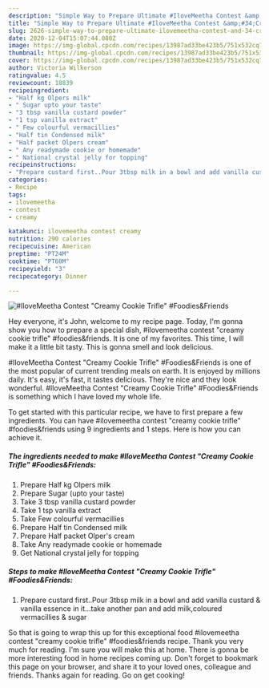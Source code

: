 ```yaml
---
description: "Simple Way to Prepare Ultimate #IloveMeetha Contest &amp;#34;Creamy Cookie Trifle&amp;#34; #Foodies&amp;amp;Friends"
title: "Simple Way to Prepare Ultimate #IloveMeetha Contest &amp;#34;Creamy Cookie Trifle&amp;#34; #Foodies&amp;amp;Friends"
slug: 2626-simple-way-to-prepare-ultimate-ilovemeetha-contest-and-34-creamy-cookie-trifle-and-34-foodies-and-amp-friends
date: 2020-12-04T15:07:44.080Z
image: https://img-global.cpcdn.com/recipes/13987ad33be423b5/751x532cq70/ilovemeetha-contest-creamy-cookie-trifle-foodiesfriends-recipe-main-photo.jpg
thumbnail: https://img-global.cpcdn.com/recipes/13987ad33be423b5/751x532cq70/ilovemeetha-contest-creamy-cookie-trifle-foodiesfriends-recipe-main-photo.jpg
cover: https://img-global.cpcdn.com/recipes/13987ad33be423b5/751x532cq70/ilovemeetha-contest-creamy-cookie-trifle-foodiesfriends-recipe-main-photo.jpg
author: Victoria Wilkerson
ratingvalue: 4.5
reviewcount: 18839
recipeingredient:
- "Half kg Olpers milk"
- " Sugar upto your taste"
- "3 tbsp vanilla custard powder"
- "1 tsp vanilla extract"
- " Few colourful vermacillies"
- "Half tin Condensed milk"
- "Half packet Olpers cream"
- " Any readymade cookie or homemade"
- " National crystal jelly for topping"
recipeinstructions:
- "Prepare custard first..Pour 3tbsp milk in a bowl and add vanilla custard &amp; vanilla essence in it...take another pan and add milk,coloured vermacillies &amp; sugar"
categories:
- Recipe
tags:
- ilovemeetha
- contest
- creamy

katakunci: ilovemeetha contest creamy 
nutrition: 290 calories
recipecuisine: American
preptime: "PT24M"
cooktime: "PT60M"
recipeyield: "3"
recipecategory: Dinner

---
```



![#IloveMeetha Contest &#34;Creamy Cookie Trifle&#34; #Foodies&amp;Friends](https://img-global.cpcdn.com/recipes/13987ad33be423b5/751x532cq70/ilovemeetha-contest-creamy-cookie-trifle-foodiesfriends-recipe-main-photo.jpg)

Hey everyone, it's John, welcome to my recipe page. Today, I'm gonna show you how to prepare a special dish, #ilovemeetha contest &#34;creamy cookie trifle&#34; #foodies&amp;friends. It is one of my favorites. This time, I will make it a little bit tasty. This is gonna smell and look delicious.

#IloveMeetha Contest &#34;Creamy Cookie Trifle&#34; #Foodies&amp;Friends is one of the most popular of current trending meals on earth. It is enjoyed by millions daily. It's easy, it's fast, it tastes delicious. They're nice and they look wonderful. #IloveMeetha Contest &#34;Creamy Cookie Trifle&#34; #Foodies&amp;Friends is something which I have loved my whole life.




To get started with this particular recipe, we have to first prepare a few ingredients. You can have #ilovemeetha contest &#34;creamy cookie trifle&#34; #foodies&amp;friends using 9 ingredients and 1 steps. Here is how you can achieve it.

<!--inarticleads1-->

##### The ingredients needed to make #IloveMeetha Contest &#34;Creamy Cookie Trifle&#34; #Foodies&amp;Friends:

1. Prepare Half kg Olpers milk
1. Prepare  Sugar (upto your taste)
1. Take 3 tbsp vanilla custard powder
1. Take 1 tsp vanilla extract
1. Take  Few colourful vermacillies
1. Prepare Half tin Condensed milk
1. Prepare Half packet Olper&#39;s cream
1. Take  Any readymade cookie or homemade
1. Get  National crystal jelly for topping




<!--inarticleads2-->

##### Steps to make #IloveMeetha Contest &#34;Creamy Cookie Trifle&#34; #Foodies&amp;Friends:

1. Prepare custard first..Pour 3tbsp milk in a bowl and add vanilla custard &amp; vanilla essence in it...take another pan and add milk,coloured vermacillies &amp; sugar




So that is going to wrap this up for this exceptional food #ilovemeetha contest &#34;creamy cookie trifle&#34; #foodies&amp;friends recipe. Thank you very much for reading. I'm sure you will make this at home. There is gonna be more interesting food in home recipes coming up. Don't forget to bookmark this page on your browser, and share it to your loved ones, colleague and friends. Thanks again for reading. Go on get cooking!

